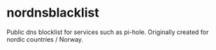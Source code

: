 # nordnsblacklist
Public dns blocklist for services such as pi-hole.
Originally created for nordic countries / Norway.
